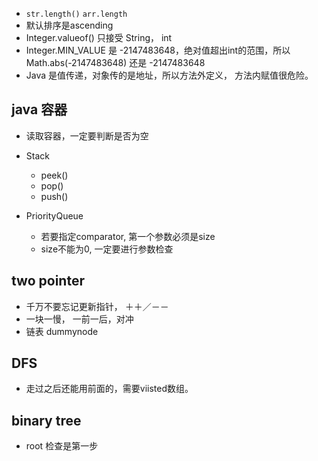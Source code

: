 
* `str.length()` `arr.length`
* 默认排序是ascending
* Integer.valueof() 只接受 String， int
* Integer.MIN_VALUE 是 -2147483648，绝对值超出int的范围，所以Math.abs(-2147483648) 还是 -2147483648
* Java 是值传递，对象传的是地址，所以方法外定义， 方法内赋值很危险。

## java 容器

* 读取容器，一定要判断是否为空

* Stack
  * peek()
  * pop()
  * push()

* PriorityQueue
  * 若要指定comparator, 第一个参数必须是size
  * size不能为0, 一定要进行参数检查

## two pointer
* 千万不要忘记更新指针， ＋＋／－－
* 一块一慢， 一前一后，对冲
* 链表 dummynode


## DFS
* 走过之后还能用前面的，需要viisted数组。

## binary tree
* root 检查是第一步


